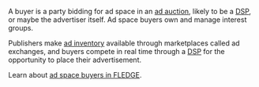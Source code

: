 A buyer  is a party bidding for ad space in an [ad auction](#ad-auction), likely to be a
[DSP](#DSP), or maybe the advertiser itself. Ad space buyers own and manage
interest groups. 

Publishers make [ad inventory](#ad-inventory) available through marketplaces called ad exchanges, and buyers compete in real time through a [DSP](#dsp) for the opportunity to place their advertisement.

Learn about [ad space buyers in FLEDGE](/docs/privacy-sandbox/fledge/#buyer-detail).
